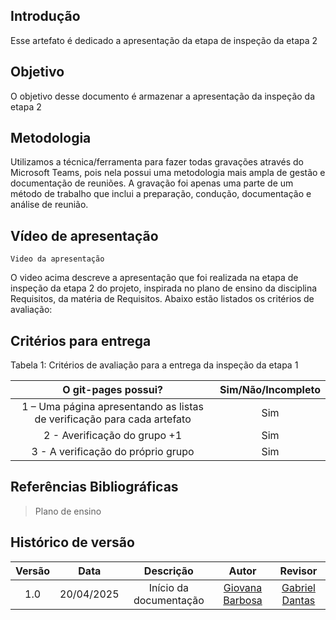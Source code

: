 ## Introdução

Esse artefato é dedicado a apresentação da etapa de inspeção da etapa 2 

## Objetivo

O objetivo desse documento é armazenar a apresentação da inspeção da etapa 2

## Metodologia

Utilizamos a técnica/ferramenta para fazer todas gravações através do Microsoft Teams, pois nela possui uma metodologia mais ampla de gestão e documentação de reuniões. A gravação foi apenas uma parte de um método de trabalho que inclui a preparação, condução, documentação e análise de reunião.

## Vídeo de apresentação

    Video da apresentação




O video acima descreve a apresentação que foi realizada na etapa de inspeção da etapa 2 do projeto, inspirada no plano de ensino da disciplina Requisitos, da matéria de Requisitos. Abaixo estão listados os critérios de avaliação:

## Critérios para entrega

Tabela 1: Critérios de avaliação para a entrega da inspeção da etapa 1

|                                                                                                                      O git-pages possui?                                                                                                                      | Sim/Não/Incompleto | 
| :-----------------------------------------------------------------------------------------------------------------------------------------------------------------------------------------------------------------------------------------------------------: | :----------------: |
|                                                                                   1 – Uma página apresentando as listas de verificação para cada artefato                                                                                |              Sim      |                                 
|                                2 - Averificação do grupo +1  |         Sim               
|                                                                               3 - A verificação do próprio grupo                                      |        Sim         
                                                 

## Referências Bibliográficas

> Plano de ensino

## Histórico de versão

| Versão |    Data    |              Descrição              |                     Autor                     | Revisor |
| :----: | :--------: | :---------------------------------: | :-------------------------------------------: | :-----: |
|  1.0   | 20/04/2025 |       Início da documentação        | [Giovana Barbosa ](https://github.com/gio221) |     [Gabriel Dantas](https://github.com/gbevi)         |


